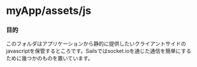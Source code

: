 # myApp/assets/js
### 目的
このフォルダはアプリケーションから静的に提供したいクライアントサイドのjavascriptを保管するところです。Sailsではsocket.ioを通じた通信を簡単にするために幾つかのものを置いています。

<docmeta name="uniqueID" value="jsmd574851">
<docmeta name="displayName" value="js">


